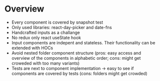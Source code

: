# Overview

-   Every component is covered by snapshot test
-   Only used libraries: react-day-picker and date-fns
-   Handcrafted inputs as a challange
-   No redux only react useState hook
-   Input components are indepent and stateless. Their functionality can be extended with HOCs
-   Avoid nested folder component structure (pros: easy access and overview of the components in alphabetic order; cons: might get croweded with too many variants)
-   Tests are next to component implementation -> easy to see if components are covered by tests (cons: folders might get crowded)
